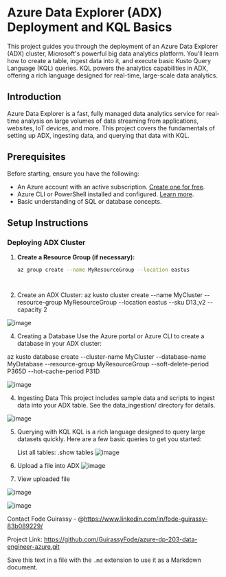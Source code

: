 # Azure Data Explorer (ADX) Deployment and KQL Basics

This project guides you through the deployment of an Azure Data Explorer (ADX) cluster, Microsoft's powerful big data analytics platform. You'll learn how to create a table, ingest data into it, and execute basic Kusto Query Language (KQL) queries. KQL powers the analytics capabilities in ADX, offering a rich language designed for real-time, large-scale data analytics.

## Introduction

Azure Data Explorer is a fast, fully managed data analytics service for real-time analysis on large volumes of data streaming from applications, websites, IoT devices, and more. This project covers the fundamentals of setting up ADX, ingesting data, and querying that data with KQL.

## Prerequisites

Before starting, ensure you have the following:

- An Azure account with an active subscription. [Create one for free](https://azure.microsoft.com/free/).
- Azure CLI or PowerShell installed and configured. [Learn more](https://docs.microsoft.com/en-us/cli/azure/).
- Basic understanding of SQL or database concepts.

## Setup Instructions

### Deploying ADX Cluster

1. **Create a Resource Group (if necessary):**
   ```bash
   az group create --name MyResourceGroup --location eastus




2. Create an ADX Cluster:
   az kusto cluster create --name MyCluster --resource-group MyResourceGroup --location eastus --sku D13_v2 --capacity 2
   
![image](https://github.com/GuirassyFode/azure-dp-203-data-engineer-azure/assets/25976326/b55f5d54-410b-46c4-b877-1990f1c40b97)

   
4. Creating a Database
Use the Azure portal or Azure CLI to create a database in your ADX cluster:

az kusto database create --cluster-name MyCluster --database-name MyDatabase --resource-group MyResourceGroup --soft-delete-period P365D --hot-cache-period P31D

![image](https://github.com/GuirassyFode/azure-dp-203-data-engineer-azure/assets/25976326/96fe8a8f-5b85-40d0-b450-780911a598c2)

4. Ingesting Data
This project includes sample data and scripts to ingest data into your ADX table. See the data_ingestion/ directory for details.

![image](https://github.com/GuirassyFode/azure-dp-203-data-engineer-azure/assets/25976326/82e519dd-658b-44b1-af5c-bcf74c9a3462)


5. Querying with KQL
KQL is a rich language designed to query large datasets quickly. Here are a few basic queries to get you started:

   List all tables:
   .show tables
![image](https://github.com/GuirassyFode/azure-dp-203-data-engineer-azure/assets/25976326/27b7e3a1-567e-4e12-bf9f-88e120c94926)

   
6. Upload a file into ADX
   ![image](https://github.com/GuirassyFode/azure-dp-203-data-engineer-azure/assets/25976326/daa40573-6985-4cce-949b-e35c99b42f50)

7. View uploaded file
   
![image](https://github.com/GuirassyFode/azure-dp-203-data-engineer-azure/assets/25976326/25ef04e4-44c9-42ee-960d-0cad86b5538f)

![image](https://github.com/GuirassyFode/azure-dp-203-data-engineer-azure/assets/25976326/9fe59f3d-70f5-4663-a750-1eebb88da9ea)


Contact
Fode Guirassy - @https://www.linkedin.com/in/fode-guirassy-83b089229/

Project Link: https://github.com/GuirassyFode/azure-dp-203-data-engineer-azure.git



Save this text in a file with the `.md` extension to use it as a Markdown document.

